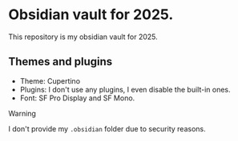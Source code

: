 # Obsidian vault for 2025.

This repository is my obsidian vault for 2025.

## Themes and plugins

- Theme: Cupertino
- Plugins: I don't use any plugins, I even disable the built-in ones.
- Font: SF Pro Display and SF Mono.

> [!Warning]
> I don't provide my `.obsidian` folder due to security reasons.

